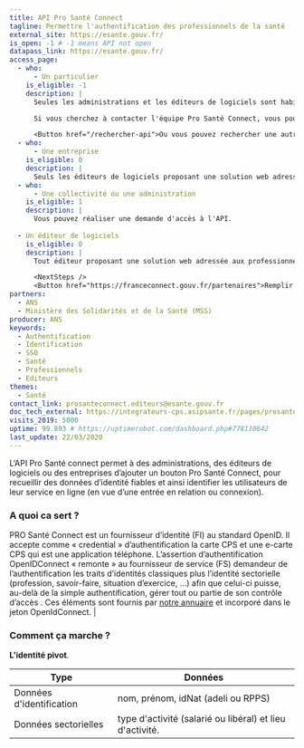 ```yaml
---
title: API Pro Santé Connect
tagline: Permettre l'authentification des professionnels de la santé
external_site: https://esante.gouv.fr/
is_open: -1 # -1 means API not open
datapass_link: https://esante.gouv.fr/
access_page:
  - who:
      - Un particulier
    is_eligible: -1
    description: |
      Seules les administrations et les éditeurs de logiciels sont habilitées à utiliser l'API Pro Santé Connect ou intégrer le bouton Pro Santé Connect.

      Si vous cherchez à contacter l'équipe Pro Santé Connect, vous pouvez [contacter l'Agence Numérique en Santé](https://esante.gouv.fr/assistance)

      <Button href="/rechercher-api">Ou vous pouvez rechercher une autre API</Button>
  - who:
      - Une entreprise
    is_eligible: 0
    description: |
      Seuls les éditeurs de logiciels proposant une solution web adressée aux professionnels de santé peuvent demander à se raccorder à PRO Santé Connect.
  - who:
      - Une collectivité ou une administration
    is_eligible: 1
    description: |
      Vous pouvez réaliser une demande d'accès à l'API. 
      
  - Un éditeur de logiciels
    is_eligible: 0
    description: |
      Tout éditeur proposant une solution web adressée aux professionnels de santé et qui souhaite pouvoir authentifier des professionnels de santé peut demander à se raccorder à PRO Santé Connect. 

      <NextSteps />
      <Button href="https://franceconnect.gouv.fr/partenaires">Remplir une demande</Button>
partners:
  - ANS
  - Ministère des Solidarités et de la Santé (MSS)
producer: ANS
keywords:
  - Authentification
  - Identification
  - SSO
  - Santé
  - Professionnels
  - Editeurs
themes:
  - Santé
contact_link: prosanteconnect.editeurs@esante.gouv.fr
doc_tech_external: https://integrateurs-cps.asipsante.fr/pages/prosanteconnect/documentation-fs
visits_2019: 5000
uptime: 99.893 # https://uptimerobot.com/dashboard.php#778110642
last_update: 22/03/2020
---
```


L‘API Pro Santé connect permet à des administrations, des éditeurs de logiciels ou des entreprises d’ajouter un bouton Pro Santé Connect, pour recueillir des données d’identité fiables et ainsi identifier les utilisateurs de leur service en ligne (en vue d’une entrée en relation ou connexion).

### A quoi ca sert ?

PRO Santé Connect est un fournisseur d’identité (FI) au standard OpenID. Il accepte comme « credential » d’authentification la carte CPS et une e-carte CPS qui est une application téléphone. L’assertion d’authentification OpenIDConnect « remonte » au fournisseur de service (FS) demandeur de l’authentification les traits d’identités classiques plus l’identité sectorielle (profession, savoir-faire, situation d’exercice, …) afin que celui-ci puisse, au-delà de la simple authentification, gérer tout ou partie de son contrôle d’accès . Ces éléments sont fournis par [notre annuaire](https://annuaire.sante.fr) et incorporé dans le jeton OpenIdConnect.
                                                                                                                          |

### Comment ça marche ?

**L'identité pivot**.

| Type       | Données                      |
| --------- | -------------------------------- |
| Données d'identification       | nom, prénom, idNat (adeli ou RPPS) |
| Données sectorielles   | type d'activité (salarié ou libéral) et lieu d'activité. |


